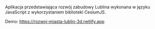 Aplikacja przedstawiająca rozwój zabudowy Lublina wykonana w języku JavaScript z wykorzystaniem biblioteki CesiumJS.

Demo: https://rozwoj-miasta-lublin-3d.netlify.app
 

